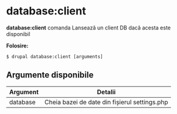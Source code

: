 # database:client
**database:client** comanda Lansează un client DB dacă acesta este disponibil

**Folosire:**
```
$ drupal database:client [arguments] 
```

## Argumente disponibile
Argument | Detalii
---------|-------------
database | Cheia bazei de date din fișierul settings.php
